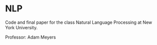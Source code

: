 # NLP

Code and final paper for the class Natural Language Processing at New York University. 

Professor: Adam Meyers
